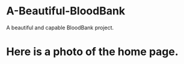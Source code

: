 # A-Beautiful-BloodBank
A beautiful  and capable BloodBank project.

# Here is a photo of the home page.
